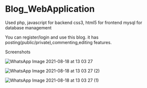 # Blog_WebApplication


Used php, javascript for backend
css3, html5 for frontend
mysql for database management

You can register/login and use this blog.
it has posting(public/private),commenting,editing features.

Screenshots

![WhatsApp Image 2021-08-18 at 13 03 27](https://user-images.githubusercontent.com/55195454/129858775-71d3c1e2-6711-4415-a79f-fade531b3dd0.jpeg)


![WhatsApp Image 2021-08-18 at 13 03 27 (2)](https://user-images.githubusercontent.com/55195454/129858783-acaafc25-2eeb-47d7-afaf-d41cd8d18cc2.jpeg)






![WhatsApp Image 2021-08-18 at 13 03 27 (1)](https://user-images.githubusercontent.com/55195454/129859471-e49748e2-46af-4f1d-a219-683a645d3bf0.jpeg)


